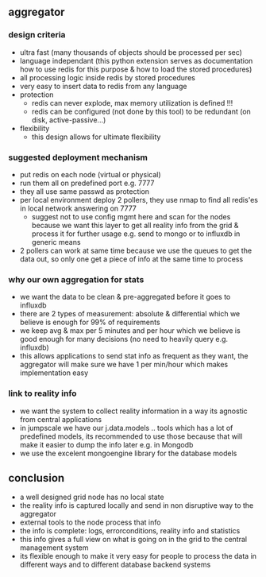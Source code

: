 ## aggregator

### design criteria

- ultra fast (many thousands of objects should be processed per sec)
- language independant (this python extension serves as documentation how to use redis for this purpose & how to load the stored procedures)
- all processing logic inside redis by stored procedures
- very easy to insert data to redis from any language
- protection
    - redis can never explode, max memory utilization is defined !!! 
    - redis can be configured (not done by this tool) to be redundant (on disk, active-passive...)
- flexibility
    - this design allows for ultimate flexibility

### suggested deployment mechanism

- put redis on each node (virtual or physical)
- run them all on predefined port e.g. 7777
- they all use same passwd as protection
- per local environment deploy 2 pollers, they use nmap to find all redis'es in local network answering on 7777
    - suggest not to use config mgmt here and scan for the nodes because we want this layer to get all reality info from the grid & process it for further usage e.g. send to mongo or to influxdb in generic means
- 2 pollers can work at same time because we use the queues to get the data out, so only one get a piece of info at the same time to process

### why our own aggregation for stats

- we want the data to be clean & pre-aggregated before it goes to influxdb
- there are 2 types of measurement: absolute & differential which we believe is enough for 99% of requirements
- we keep avg & max per 5 minutes and per hour which we believe is good enough for many decisions (no need to heavily query e.g. influxdb)
- this allows applications to send stat info as frequent as they want, the aggregator will make sure we have 1 per min/hour which makes implementation easy

### link to reality info

- we want the system to collect reality information in a way its agnostic from central applications
- in jumpscale we have our j.data.models .. tools which has a lot of predefined models, its recommended to use those because that will make it easier to dump the info later e.g. in Mongodb
- we use the excelent mongoengine library for the database models

## conclusion

- a well designed grid node has no local state
- the reality info is captured locally and send in non disruptive way to the aggregator
- external tools to the node process that info
- the info is complete: logs, errorconditions, reality info and statistics
- this info gives a full view on what is going on in the grid to the central management system
- its flexible enough to make it very easy for people to process the data in different ways and to different database backend systems
